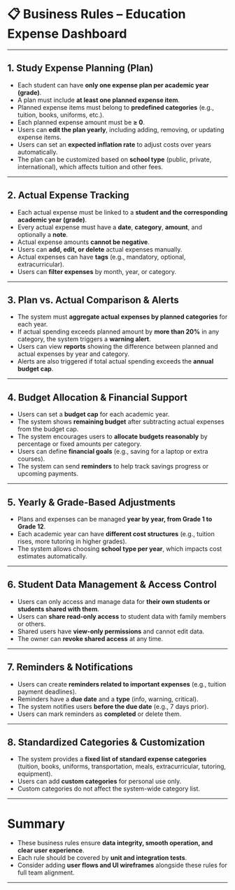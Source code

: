 # 📋 Business Rules – Education Expense Dashboard

---

## 1. Study Expense Planning (Plan)

- Each student can have **only one expense plan per academic year (grade)**.  
- A plan must include **at least one planned expense item**.  
- Planned expense items must belong to **predefined categories** (e.g., tuition, books, uniforms, etc.).  
- Each planned expense amount must be **≥ 0**.  
- Users can **edit the plan yearly**, including adding, removing, or updating expense items.  
- Users can set an **expected inflation rate** to adjust costs over years automatically.  
- The plan can be customized based on **school type** (public, private, international), which affects tuition and other fees.

---

## 2. Actual Expense Tracking

- Each actual expense must be linked to a **student and the corresponding academic year (grade)**.  
- Every actual expense must have a **date**, **category**, **amount**, and optionally a **note**.  
- Actual expense amounts **cannot be negative**.  
- Users can **add, edit, or delete** actual expenses manually.  
- Actual expenses can have **tags** (e.g., mandatory, optional, extracurricular).  
- Users can **filter expenses** by month, year, or category.

---

## 3. Plan vs. Actual Comparison & Alerts

- The system must **aggregate actual expenses by planned categories** for each year.  
- If actual spending exceeds planned amount by **more than 20%** in any category, the system triggers a **warning alert**.  
- Users can view **reports** showing the difference between planned and actual expenses by year and category.  
- Alerts are also triggered if total actual spending exceeds the **annual budget cap**.

---

## 4. Budget Allocation & Financial Support

- Users can set a **budget cap** for each academic year.  
- The system shows **remaining budget** after subtracting actual expenses from the budget cap.  
- The system encourages users to **allocate budgets reasonably** by percentage or fixed amounts per category.  
- Users can define **financial goals** (e.g., saving for a laptop or extra courses).  
- The system can send **reminders** to help track savings progress or upcoming payments.

---

## 5. Yearly & Grade-Based Adjustments

- Plans and expenses can be managed **year by year, from Grade 1 to Grade 12**.  
- Each academic year can have **different cost structures** (e.g., tuition rises, more tutoring in higher grades).  
- The system allows choosing **school type per year**, which impacts cost estimates automatically.

---

## 6. Student Data Management & Access Control

- Users can only access and manage data for **their own students or students shared with them**.  
- Users can **share read-only access** to student data with family members or others.  
- Shared users have **view-only permissions** and cannot edit data.  
- The owner can **revoke shared access** at any time.

---

## 7. Reminders & Notifications

- Users can create **reminders related to important expenses** (e.g., tuition payment deadlines).  
- Reminders have a **due date** and a **type** (info, warning, critical).  
- The system notifies users **before the due date** (e.g., 7 days prior).  
- Users can mark reminders as **completed** or delete them.

---

## 8. Standardized Categories & Customization

- The system provides a **fixed list of standard expense categories** (tuition, books, uniforms, transportation, meals, extracurricular, tutoring, equipment).  
- Users can add **custom categories** for personal use only.  
- Custom categories do not affect the system-wide category list.

---

# Summary

- These business rules ensure **data integrity, smooth operation, and clear user experience**.  
- Each rule should be covered by **unit and integration tests**.  
- Consider adding **user flows and UI wireframes** alongside these rules for full team alignment.

---

